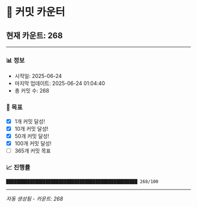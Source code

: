# 🔢 커밋 카운터

## 현재 카운트: 268

---

### 📊 정보
- 시작일: 2025-06-24
- 마지막 업데이트: 2025-06-24 01:04:40
- 총 커밋 수: 268

### 🎯 목표
- [x] 1개 커밋 달성!
- [x] 10개 커밋 달성!
- [x] 50개 커밋 달성!
- [x] 100개 커밋 달성!
- [ ] 365개 커밋 목표

### 📈 진행률
```
██████████████████████████████████████████████████ 268/100
```

---
*자동 생성됨 - 카운트: 268*
